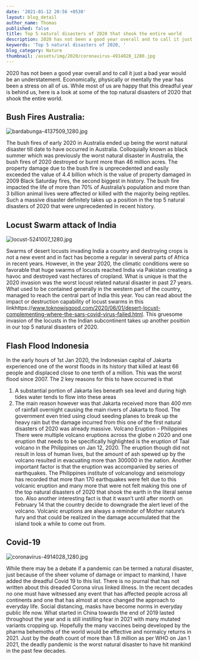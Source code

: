 ```yaml
---
date: '2021-01-12 20:56 +0530'
layout: blog_detail
author_name: Thomas
published: false
title: Top 5 natural disasters of 2020 that shook the entire world
description: 2020 has not been a good year overall and to call it just a bad year ...
keywords: 'Top 5 natural disasters of 2020, '
blog_category: Nature
thumbnail: /assets/img/2020/coronavirus-4914028_1280.jpg
---
```

2020 has not been a good year overall and to call it just a bad year would be an understatement. Economically, physically or mentally the year has been a stress on all of us. While most of us are happy that this dreadful year is behind us, here is a look at some of the top natural disasters of 2020 that shook the entire world.

## Bush Fires Australia:
![bardabunga-4137509_1280.jpg]({{site.baseurl}}/assets/img/2020/bardabunga-4137509_1280.jpg)

The bush fires of early 2020 in Australia ended up being the worst natural disaster till date to have occurred in Australia. Colloquially known as black summer which was previously the worst natural disaster in Australia, the bush fires of 2020 destroyed or burnt more than 46 million acres. The property damage due to the bush fire is unprecedented and easily exceeded the value of 4.4 billion which is the value of property damaged in 2009 Black Saturday fires, the second biggest in history. The bush fire impacted the life of more than 70% of Australia’s population and more than 3 billion animal lives were affected or killed with the majority being reptiles. Such a massive disaster definitely takes up a position in the top 5 natural disasters of 2020 that were unprecedented in recent history.

## Locust Swarm attack of India
![locust-5241007_1280.jpg]({{site.baseurl}}/assets/img/2020/locust-5241007_1280.jpg)

Swarms of desert locusts invading India a country and destroying crops is not a new event and in fact has become a regular in several parts of Africa in recent years. However, in the year 2020, the climatic conditions were so favorable that huge swarms of locusts reached India via Pakistan creating a havoc and destroyed vast hectares of cropland. What is unique is that the 2020 invasion was the worst locust related natural disaster in past 27 years. What used to be contained generally in the western part of the country, managed to reach the central part of India this year. You can read about the impact or destruction capability of locust swarms in this linkhttps://www.toknowisgood.com/2020/06/01/desert-locust-complementing-where-the-sars-covid-virus-failed.html. This gruesome invasion of the locusts in the Indian subcontinent takes up another position in our top 5 natural disasters of 2020.

## Flash Flood Indonesia
In the early hours of 1st Jan 2020, the Indonesian capital of Jakarta experienced one of the worst floods in its history that killed at least 66 people and displaced close to one tenth of a million. This was the worst flood since 2007. The 2 key reasons for this to have occurred is that 
1)	A substantial portion of Jakarta lies beneath sea level and during high tides water tends to flow into these areas
2)	The main reason however was that Jakarta received more than 400 mm of rainfall overnight causing the main rivers of Jakarta to flood.
The government even tried using cloud seeding planes to break up the heavy rain but the damage incurred from this one of the first natural disasters of 2020 was already massive.
Volcano Eruption – Philippines
There were multiple volcano eruptions across the globe n 2020 and one eruption that needs to be specifically highlighted is the eruption of Taal volcano in the Philippines on Jan 12, 2020. The eruption though did not result in loss of human lives, but the amount of ash spewed up by the volcano resulted in evacuating more than 300000 in the nation. Another important factor is that the eruption was accompanied by series of earthquakes. The Philippines institute of volcanology and seismology has recorded that more than 170 earthquakes were felt due to this volcanic eruption and many more that were not felt making this one of the top natural disasters of 2020 that shook the earth in the literal sense too. Also another interesting fact is that it wasn’t until after month on February 14 that the country decide to downgrade the alert level of the volcano. Volcanic eruptions are always a reminder of Mother nature’s fury and that could be realized in the damage accumulated that the island took a while to come out from.

## Covid-19
![coronavirus-4914028_1280.jpg]({{site.baseurl}}/assets/img/2020/coronavirus-4914028_1280.jpg)

While there may be a debate if a pandemic can be termed a natural disaster, just because of the sheer volume of damage or impact to mankind, I have added the dreadful Covid 19 to this list. There is no journal that has not written about this dreaded Corona virus linked illness. In the recent decades no one must have witnessed any event that has affected people across all continents and one that has almost at once changed the approach to everyday life. Social distancing, masks have become norms in everyday public life now. What started in China towards the end of 2019 lasted throughout the year and is still instilling fear in 2021 with many mutated variants cropping up. Hopefully the many vaccines being developed by the pharma behemoths of the world would be effective and normalcy returns in 2021. Just by the death count of more than 1.8 million as per WHO on Jan 1 2021, the deadly pandemic is the worst natural disaster to have hit mankind in the past few decades.
